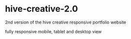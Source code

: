 # hive-creative-2.0
2nd version of the hive creative responsive portfolio website

fully responsive mobile, tablet and desktop view
